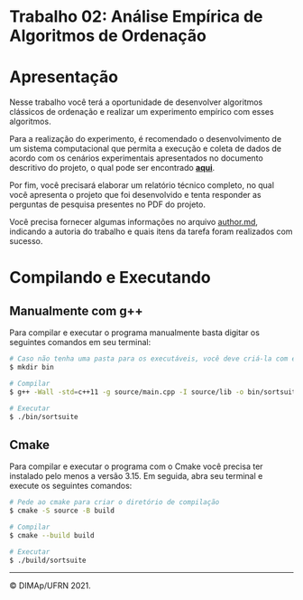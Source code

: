 ﻿# Trabalho 02: Análise Empírica de Algoritmos de Ordenação

# Apresentação

Nesse trabalho você terá a oportunidade de desenvolver algoritmos clássicos de ordenação e realizar um experimento empírico com esses algoritmos.

Para a realização do experimento, é recomendado o desenvolvimento de um sistema computacional que permita a execução e coleta de dados de acordo com os cenários experimentais apresentados no documento descritivo do projeto, o qual pode ser encontrado [**aqui**](docs/sorting_algorithms.pdf).

Por fim, você precisará elaborar um relatório técnico completo, no qual você apresenta o projeto que foi desenvolvido e tenta responder as perguntas de pesquisa presentes no PDF do projeto.

Você precisa fornecer algumas informações no arquivo [author.md](author.md), indicando a autoria do trabalho e quais itens da tarefa foram realizados com sucesso. 


# Compilando e Executando

## Manualmente com g++

Para compilar e executar o programa manualmente basta digitar os seguintes comandos em seu terminal:

```bash
# Caso não tenha uma pasta para os executáveis, você deve criá-la com esse comando
$ mkdir bin

# Compilar
$ g++ -Wall -std=c++11 -g source/main.cpp -I source/lib -o bin/sortsuite

# Executar
$ ./bin/sortsuite
```

## Cmake

Para compilar e executar o programa com o Cmake você precisa ter instalado pelo menos a versão 3.15. Em seguida, abra seu terminal e execute os seguintes comandos:

```bash
# Pede ao cmake para criar o diretório de compilação
$ cmake -S source -B build

# Compilar
$ cmake --build build

# Executar
$ ./build/sortsuite
```

--------
&copy; DIMAp/UFRN 2021.
